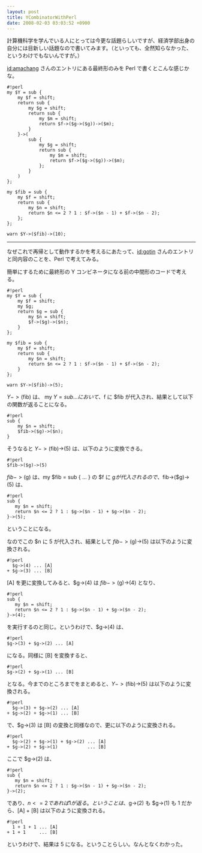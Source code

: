 ```yaml
---
layout: post
title: YCombinatorWithPerl
date: 2008-02-03 03:03:52 +0900
---
```



計算機科学を学んでいる人にとっては今更な話題らしいですが、経済学部出身の自分には目新しい話題なので書いてみます。（といっても、全然知らなかった、というわけでもないんですが。）

[id:amachang](http://d.hatena.ne.jp/amachang/20080124/1201199469) さんのエントリにある最終形のみを Perl で書くとこんな感じかな。

	
	#!perl
	my $Y = sub {
	    my $f = shift;
	    return sub {
	        my $g = shift;
	        return sub {
	            my $m = shift;
	            return $f->($g->($g))->($m);
	        }
	    }->(
	        sub {
	            my $g = shift;
	            return sub {
	                my $m = shift;
	                return $f->($g->($g))->($m);
	            };
	        }
	    )
	};
	
	my $fib = sub {
	    my $f = shift;
	    return sub {
	        my $n = shift;
	        return $n <= 2 ? 1 : $f->($n - 1) + $f->($n - 2);
	    };
	};
	
	warn $Y->($fib)->(10);
	

----

なぜこれで再帰として動作するかを考えるにあたって、[id:gotin](http://d.hatena.ne.jp/gotin/20080127/1201372491) さんのエントリと同内容のことを、Perl で考えてみる。

簡単にするために最終形の Y コンビネータになる前の中間形のコードで考える。

	
	#!perl
	my $Y = sub {
	    my $f = shift;
	    my $g;
	    return $g = sub {
	        my $n = shift;
	        $f->($g)->($n);
	    }
	};
	
	my $fib = sub {
	    my $f = shift;
	    return sub {
	        my $n = shift;
	        return $n <= 2 ? 1 : $f->($n - 1) + $f->($n - 2);
	    }
	};
	
	warn $Y->($fib)->(5);
	

$Y->($fib) は、 my $Y = sub { ... } において、$f に $fib が代入され、結果として以下の関数が返ることになる。

	
	#!perl
	sub {
	    my $n = shift;
	    $fib->($g)->($n);
	}
	

そうなると $Y->($fib)->(5) は、以下のように変換できる。

	
	#!perl
	$fib->($g)->(5)
	

$fib->($g) は、my $fib = sub { ... } の $f に $g が代入されるので、$fib->($g)->(5) は、

	
	#!perl
	sub {
	   my $n = shift;
	   return $n <= 2 ? 1 : $g->($n - 1) + $g->($n - 2);
	}->(5);
	

ということになる。

なのでこの $n に 5 が代入され、結果として $fib->($g)->(5) は以下のように変換される。

	
	#!perl
	  $g->(4) ... [A]
	+ $g->(3) ... [B]
	

[A] を更に変換してみると、$g->(4) は $fib->($g)->(4) となり、

	
	#!perl
	sub {
	   my $n = shift;
	   return $n <= 2 ? 1 : $g->($n - 1) + $g->($n - 2);
	}->(4);
	

を実行するのと同じ。というわけで、$g->(4) は、

	
	#!perl
	$g->(3) + $g->(2) ... [A]
	

になる。同様に [B] を変換すると、

	
	#!perl
	$g->(2) + $g->(1) ... [B]
	

となる。今までのところまでをまとめると、$Y->($fib)->(5) は以下のように変換される。

	
	#!perl
	  $g->(3) + $g->(2) ... [A]
	+ $g->(2) + $g->(1) ... [B]
	

で、$g->(3) は [B] の変換と同様なので、更に以下のように変換される。

	
	#!perl
	  $g->(2) + $g->(1) + $g->(2) ... [A]
	+ $g->(2) + $g->(1)           ... [B]
	

ここで $g->(2) は、

	
	#!perl
	sub {
	   my $n = shift;
	   return $n <= 2 ? 1 : $g->($n - 1) + $g->($n - 2);
	}->(2);
	

であり、$n <= 2 であれば 1 が返る。ということは、$g->(2) も $g->(1) も 1 だから、[A] + [B] は以下のように変換される。

	
	#!perl
	  1 + 1 + 1 ... [A]
	+ 1 + 1     ... [B]
	

というわけで、結果は 5 になる。ということらしい。なんとなくわかった。
